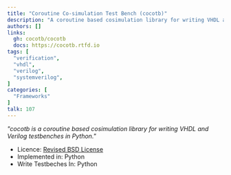 ```yaml
---
title: "Coroutine Co-simulation Test Bench (cocotb)"
description: "A coroutine based cosimulation library for writing VHDL and Verilog testbenches in Python"
authors: []
links:
  gh: cocotb/cocotb
  docs: https://cocotb.rtfd.io
tags: [
  "verification",
  "vhdl",
  "verilog",
  "systemverilog",
]
categories: [
  "Frameworks"
]
talk: 107
---
```


*"cocotb is a coroutine based cosimulation library for writing VHDL and Verilog testbenches in Python."*

<!--more-->

- Licence: [Revised BSD License](https://github.com/cocotb/cocotb/blob/master/LICENSE)
- Implemented in: Python
- Write Testbeches In: Python
